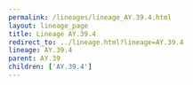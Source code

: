 ```yaml
---
permalink: /lineages/lineage_AY.39.4.html
layout: lineage_page
title: Lineage AY.39.4
redirect_to: ../lineage.html?lineage=AY.39.4
lineage: AY.39.4
parent: AY.39
children: ['AY.39.4']
---
```

